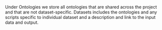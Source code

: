 Under Ontologies we store all ontologies that are shared across the project and that are not dataset-specific.
Datasets includes the ontologies and any scripts specific to individual dataset and a description and link to the input data and output.
